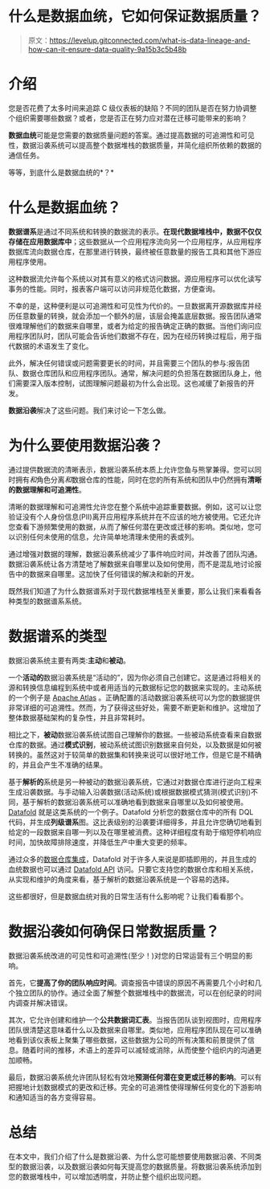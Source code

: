 # 什么是数据血统，它如何保证数据质量？

> 原文：<https://levelup.gitconnected.com/what-is-data-lineage-and-how-can-it-ensure-data-quality-9a15b3c5b48b>

# 介绍

您是否花费了太多时间来追踪 C 级仪表板的缺陷？不同的团队是否在努力协调整个组织需要哪些数据？或者，您是否正在努力应对潜在迁移可能带来的影响？

**数据血统**可能是您需要的数据质量问题的答案。通过提高数据的可追溯性和可见性，数据沿袭系统可以提高整个数据堆栈的数据质量，并简化组织所依赖的数据的通信任务。

等等，到底什么是数据血统的*？*

# 什么是数据血统？

**数据谱系**是通过不同系统和转换的数据流的表示。**在现代数据堆栈中，数据不仅仅存储在应用数据库中**；这些数据从一个应用程序流向另一个应用程序，从应用程序数据库流向数据仓库，在那里进行转换，最终被任意数量的报告工具和其他下游应用程序使用。

这种数据流允许每个系统以对其有意义的格式访问数据。源应用程序可以优化读写事务的性能。同时，报表客户端可以访问非规范化数据，方便查询。

不幸的是，这种便利是以可追溯性和可见性为代价的。一旦数据离开源数据库并经历任意数量的转换，就会添加一个额外的层，该层会掩盖底层数据。报告团队通常很难理解他们的数据来自哪里，或者为给定的报告确定正确的数据。当他们询问应用程序团队时，团队可能会告诉他们数据不存在，因为在经历转换过程后，用于指代数据的术语发生了变化。

此外，解决任何错误或问题需要更长的时间，并且需要三个团队的参与:报告团队、数据仓库团队和应用程序团队。通常，解决问题的负担落在数据团队身上，他们需要深入版本控制，试图理解问题最初为什么会出现。这也减缓了新报告的开发。

**数据沿袭**解决了这些问题。我们来讨论一下怎么做。

# 为什么要使用数据沿袭？

通过提供数据流的清晰表示，数据沿袭系统本质上允许您鱼与熊掌兼得。您可以同时拥有*和*角色分离*和*数据仓库的性能，同时在您的所有系统和团队中仍然拥有**清晰的数据理解和可追溯性**。

清晰的数据理解和可追溯性允许您在整个系统中追踪重要数据。例如，这可以让您验证没有个人身份信息(PII)离开应用程序系统并在不应该的地方被使用。它还允许您查看下游频繁使用的数据，从而了解任何潜在更改或迁移的影响。类似地，您可以识别任何未使用的信息，允许简单地清理未使用的表或列。

通过增强对数据的理解，数据沿袭系统减少了事件响应时间，并改善了团队沟通。数据沿袭系统让各方清楚地了解数据来自哪里以及如何使用，而不是混乱地讨论报告中的数据来自哪里。这加快了任何错误的解决和新的开发。

既然我们知道了为什么数据谱系对于现代数据堆栈至关重要，那么让我们来看看各种类型的数据谱系系统。

# 数据谱系的类型

数据沿袭系统主要有两类:**主动**和**被动**。

一个**活动的**数据沿袭系统是“活动的”，因为你必须自己创建它。这是通过将相关的源和转换信息编程到系统中或者用适当的元数据标记您的数据来实现的。主动系统的一个例子是 [Apache Atlas](https://atlas.apache.org/) 。正确配置的活动数据沿袭系统可以为您的数据提供非常详细的可追溯性。然而，为了获得这些好处，需要不断更新和维护。这增加了整体数据基础架构的复杂性，并且非常耗时。

相比之下，**被动**数据沿袭系统试图自己理解你的数据。一些被动系统查看来自数据仓库的数据。通过**模式识别**，被动系统试图识别数据来自何处，以及数据是如何被转换的。虽然这对于较简单的数据集和转换来说可以很好地工作，但是它是不精确的，并且会产生不准确的结果。

基于**解析的**系统是另一种被动的数据沿袭系统，它通过对数据仓库进行逆向工程来生成沿袭数据。与手动输入沿袭数据(活动系统)或根据数据模式猜测(模式识别)不同，基于解析的数据沿袭系统可以准确地看到数据来自哪里以及如何被使用。 [Datafold](https://www.datafold.com/) 就是这类系统的一个例子。Datafold 分析您的数据仓库中的所有 DQL 代码，并生成**列级谱系**图。这比表级别的沿袭要详细得多，并且允许您确切地看到给定的一段数据来自哪一列以及在哪里被消费。这种详细程度有助于缩短停机响应时间，加快故障排除速度，并降低生产中重大变更的频率。

通过众多的[数据仓库集成](https://docs.datafold.com/integrations/data-warehouses)，Datafold 对于许多人来说是即插即用的，并且生成的血统数据也可以通过 [Datafold API](https://docs.datafold.com/developer/datafold-api) 访问。只要它支持您的数据仓库和相关系统，从实现和维护的角度来看，基于解析的数据沿袭系统是一个容易的选择。

这些都很好，但是数据血统对我的日常生活有什么影响呢？让我们看看那个。

# 数据沿袭如何确保日常数据质量？

数据沿袭系统改进的可见性和可追溯性(至少！)对您的日常运营有三个明显的影响。

首先，它**提高了你的团队响应时间**。调查报告中错误的原因不再需要几个小时和几个独立团队的协作。通过全面了解整个数据堆栈中的数据流，可以在创纪录的时间内调查并解决错误。

其次，它允许创建和维护一个**公共数据词汇表**。当报告团队谈到视图时，应用程序团队很清楚这意味着什么以及数据来自哪里。类似地，应用程序团队现在可以准确地看到该仪表板上聚集了哪些数据，这些数据为公司的所有决策和前景提供了信息。随着时间的推移，术语上的差异可以减轻或消除，从而使整个组织内的沟通更加顺畅。

最后，数据沿袭系统允许团队轻松有效地**预测任何潜在变更或迁移的影响**。可以有把握地计划数据模式的更改和迁移。完全的可追溯性使得理解任何变化的下游影响和通知适当的各方变得容易。

# 总结

在本文中，我们介绍了什么是数据沿袭、为什么您可能想要使用数据沿袭、不同类型的数据沿袭，以及数据沿袭如何每天提高您的数据质量。将数据沿袭系统添加到您的数据堆栈中，可以增加透明度，并防止整个组织出现问题。